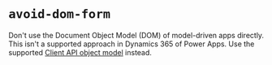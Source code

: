# `avoid-dom-form`

Don't use the Document Object Model (DOM) of model-driven apps directly. This isn't a supported approach in Dynamics 365 of Power Apps. Use the supported [Client API object model](/power-apps/developer/model-driven-apps/clientapi/reference) instead.
